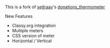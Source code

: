 
This is a fork of [sejtraav](https://www.drupal.org/u/sejtraav)'s  [donations_thermometer](https://www.drupal.org/project/donations_thermometer)

New Features
- Classy.org integration
- Multiple meters
- CSS version of meter
- Horizontal / Vertical   

